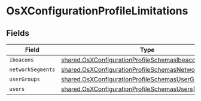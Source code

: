 # OsXConfigurationProfileLimitations


## Fields

| Field                                                                                                                          | Type                                                                                                                           | Required                                                                                                                       | Description                                                                                                                    |
| ------------------------------------------------------------------------------------------------------------------------------ | ------------------------------------------------------------------------------------------------------------------------------ | ------------------------------------------------------------------------------------------------------------------------------ | ------------------------------------------------------------------------------------------------------------------------------ |
| `ibeacons`                                                                                                                     | [shared.OsXConfigurationProfileSchemasIbeacons](../../models/shared/osxconfigurationprofileschemasibeacons.md)[]               | :heavy_minus_sign:                                                                                                             | N/A                                                                                                                            |
| `networkSegments`                                                                                                              | [shared.OsXConfigurationProfileSchemasNetworkSegments](../../models/shared/osxconfigurationprofileschemasnetworksegments.md)[] | :heavy_minus_sign:                                                                                                             | N/A                                                                                                                            |
| `userGroups`                                                                                                                   | [shared.OsXConfigurationProfileSchemasUserGroups](../../models/shared/osxconfigurationprofileschemasusergroups.md)[]           | :heavy_minus_sign:                                                                                                             | N/A                                                                                                                            |
| `users`                                                                                                                        | [shared.OsXConfigurationProfileSchemasUsers](../../models/shared/osxconfigurationprofileschemasusers.md)[]                     | :heavy_minus_sign:                                                                                                             | N/A                                                                                                                            |